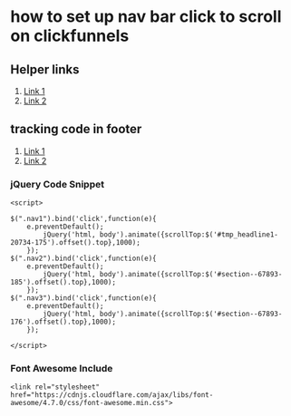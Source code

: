# how to set up nav bar click to scroll on clickfunnels 

## Helper links
1. [Link 1](https://haircult.net/sales-pageypn37swi)
2. [Link 2](http://www.clipular.com/posts/4793924682776576?k=kZJk1fXLODFkajzFaT0DqgVZP5k)

## tracking code in footer  
1. [Link 1](http://www.clipular.com/posts/6365662327603200?k=cr8iM0JSFNkBz23Kwtt97GoofIg)
1. [Link 2](http://www.clipular.com/posts/4676484187553792?k=6dG2B_V5tdqUUHE5Kf5gkOkTOXs)
 
 
### jQuery Code Snippet
```
<script>

$(".nav1").bind('click',function(e){
	e.preventDefault();
		jQuery('html, body').animate({scrollTop:$('#tmp_headline1-20734-175').offset().top},1000);
	});
$(".nav2").bind('click',function(e){
	e.preventDefault();
		jQuery('html, body').animate({scrollTop:$('#section--67893-185').offset().top},1000);
	});
$(".nav3").bind('click',function(e){
	e.preventDefault();
		jQuery('html, body').animate({scrollTop:$('#section--67893-176').offset().top},1000);
	});
	
</script>
```

### Font Awesome Include
```
<link rel="stylesheet" href="https://cdnjs.cloudflare.com/ajax/libs/font-awesome/4.7.0/css/font-awesome.min.css"> 
```
